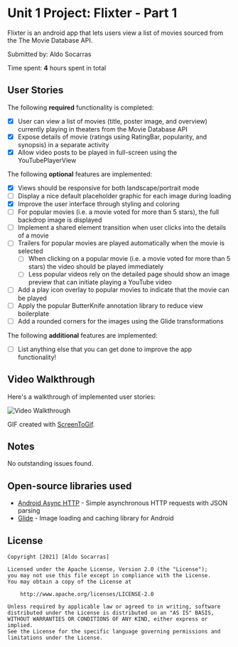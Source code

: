 # Unit 1 Project: Flixter - Part 1

Flixter is an android app that lets users view a list of movies sourced from the The Movie Database API.

Submitted by: Aldo Socarras

Time spent: **4** hours spent in total

## User Stories

The following **required** functionality is completed:

- [X] User can view a list of movies (title, poster image, and overview) currently playing in theaters from the Movie Database API
- [X] Expose details of movie (ratings using RatingBar, popularity, and synopsis) in a separate activity
- [X] Allow video posts to be played in full-screen using the YouTubePlayerView

The following **optional** features are implemented:

- [X] Views should be responsive for both landscape/portrait mode
- [ ] Display a nice default placeholder graphic for each image during loading
- [X] Improve the user interface through styling and coloring
- [ ] For popular movies (i.e. a movie voted for more than 5 stars), the full backdrop image is displayed
- [ ] Implement a shared element transition when user clicks into the details of a movie
- [ ] Trailers for popular movies are played automatically when the movie is selected
  - [ ] When clicking on a popular movie (i.e. a movie voted for more than 5 stars) the video should be played immediately
  - [ ] Less popular videos rely on the detailed page should show an image preview that can initiate playing a YouTube video
- [ ] Add a play icon overlay to popular movies to indicate that the movie can be played
- [ ] Apply the popular ButterKnife annotation library to reduce view boilerplate
- [ ] Add a rounded corners for the images using the Glide transformations

The following **additional** features are implemented:

* [ ] List anything else that you can get done to improve the app functionality!

## Video Walkthrough

Here's a walkthrough of implemented user stories:

<img src='https://github.com/driuft/Flixter/blob/master/walkthrough.gif' title='Video Walkthrough' width='' alt='Video Walkthrough' />

GIF created with [ScreenToGif](https://www.screentogif.com/).

## Notes

No outstanding issues found.

## Open-source libraries used
- [Android Async HTTP](https://github.com/codepath/CPAsyncHttpClient) - Simple asynchronous HTTP requests with JSON parsing
- [Glide](https://github.com/bumptech/glide) - Image loading and caching library for Android

## License

    Copyright [2021] [Aldo Socarras]

    Licensed under the Apache License, Version 2.0 (the "License");
    you may not use this file except in compliance with the License.
    You may obtain a copy of the License at

        http://www.apache.org/licenses/LICENSE-2.0

    Unless required by applicable law or agreed to in writing, software
    distributed under the License is distributed on an "AS IS" BASIS,
    WITHOUT WARRANTIES OR CONDITIONS OF ANY KIND, either express or implied.
    See the License for the specific language governing permissions and
    limitations under the License.
